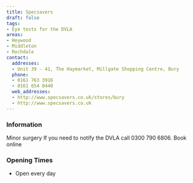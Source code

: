 ```yaml
---
title: Specsavers
draft: false
tags:
- Eye tests for the DVLA
areas:
- Heywood
- Middleton
- Rochdale
contact:
  addresses:
  - Unit 39 - 41, The Haymarket, Millgate Shopping Centre, Bury
  phone:
  - 0161 763 3916
  - 0161 654 0440
  web_addresses:
  - http://www.specsavers.co.uk/stores/bury
  - http://www.specsavers.co.uk
---
```


### Information
Minor surgery
If you need to notify the DVLA call  0300 790 6806. Book online

### Opening Times
* Open every day


